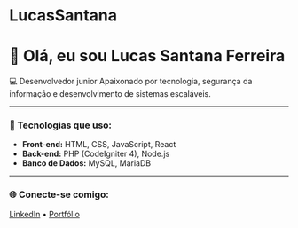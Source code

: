 # LucasSantana

# 👋 Olá, eu sou Lucas Santana Ferreira

💻 Desenvolvedor junior 
Apaixonado por tecnologia, segurança da informação e desenvolvimento de sistemas escaláveis.

---

### 🧠 Tecnologias que uso:
- **Front-end:** HTML, CSS, JavaScript, React
- **Back-end:** PHP (CodeIgniter 4), Node.js
- **Banco de Dados:** MySQL, MariaDB

---

### 🌐 Conecte-se comigo:
[LinkedIn](https://www.linkedin.com/in/lucas-santana-ferreira-3049a5355/) • [Portfólio](https://lstechsolutions.ddns.net)
